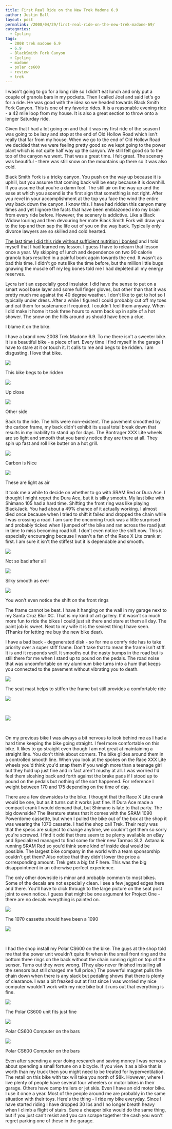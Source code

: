 ```yaml
---
title: First Real Ride on the New Trek Madone 6.9
author: Justin Ball
layout: post
permalink: /2008/04/29/first-real-ride-on-the-new-trek-madone-69/
categories:
  - Cycling
tags:
  - 2008 trek madone 6.9
  - 6.9
  - BlackSmith Fork Canyon
  - Cycling
  - madone
  - polar cs600
  - review
  - trek
---
```


I wasn't going to go for a long ride so I didn't eat lunch and only put a couple of granola bars in my pockets. Then I called Joel and said let's go for a ride. He was good with the idea so we headed towards Black Smith Fork Canyon. This is one of my favorite rides. It is a reasonable evening ride - a 42 mile loop from my house. It is also a great section to throw onto a longer Saturday ride.

Given that I had a lot going on and that it was my first ride of the season I was going to be lazy and stop at the end of Old Hollow Road which isn't really that far from my house. When we go to the end of Old Hollow Road we decided that we were feeling pretty good so we kept going to the power plant which is not quite half way up the canyon. We still felt good so to the top of the canyon we went. That was a great time. I felt great. The scenery was beautiful - there was still snow on the mountains up there so it was also cold.

Black Smith Fork is a tricky canyon. You push on the way up because it is uphill, but you assume that coming back will be easy because it is downhill. If you assume that you're a damn fool. The still air on the way up and the ease at which you ascend is the first sign that something is not right. After you revel in your accomplishment at the top you face the wind the entire way back down the canyon. I know this. I have had ridden this canyon many times and yet I ignore the facts that have been emblazoned into my brain from every ride before. However, the scenery is addictive. Like a Black Widow louring and then devouring her mate Black Smith Fork will draw you to the top and then sap the life out of you on the way back. Typically only divorce lawyers are so skilled and cold hearted.

[The last time I did this ride without sufficient nutrition I bonked][1] and I told myself that I had learned my lesson. I guess I have to relearn that lesson once a year. My skipping of lunch and dependence on two 90 calorie granola bars resulted in a painful bonk again towards the end. It wasn't as bad this time. I didn't go nuts like the time before, but the million little bugs gnawing the muscle off my leg bones told me I had depleted all my energy reserves.

 [1]: http://www.justinball.com/2007/08/08/rode-blacksmith-fork-canyon-tonight/

Lycra isn't an especially good insulator. I did have the sense to put on a smart wool base layer and some full finger gloves, but other than that it was pretty much me against the 40 degree weather. I don't like to get to hot so I typically under dress. After a while I figured I could probably cut off my toes and eat them for sustenance if required. I couldn't feel them anyway. When I did make it home it took three hours to warm back up in spite of a hot shower. The snow on the hills around us should have been a clue.

I blame it on the bike.

I have a brand new 2008 Trek Madone 6.9. To me there isn't a sweeter bike. It is a beautiful bike - a piece of art. Every time I find myself in the garage I have to stare at it or touch it. It calls to me and begs to be ridden. I am disgusting. I love that bike.

<div class="image-grid">
  <div class="image">
    <a href="/images/posts/2008/04/picture-047.jpg"><img src="/images/posts/2008/04/picture-047-300x225.jpg" /></a>
    <p class="caption">This bike begs to be ridden</p>
  </div>
  <div class="image">
    <a href="/images/posts/2008/04/img_9289.jpg"><img src="/images/posts/2008/04/img_9289-300x225.jpg" /></a>
    <p class="caption">Up close</p>
  </div>
  <div class="image">
    <a href="/images/posts/2008/04/picture-041.jpg"><img src="/images/posts/2008/04/picture-041-300x225.jpg" /></a>
    <p class="caption">Other side</p>
  </div>
</div>

Back to the ride. The hills were non-existent. The pavement smoothed by the carbon frame, my back didn't exhibit its usual total break down that results in my inability to stand up for days. The Bontrager XXX Lite wheels are so light and smooth that you barely notice they are there at all. They spin up fast and roll like butter on a hot grill.
<div class="image-grid">
  <div class="image">
    <a href="/images/posts/2008/04/img_9286.jpg"><img src="/images/posts/2008/04/img_9286-300x225.jpg" /></a>
    <p class="caption">Carbon is Nice</p>
  </div>
  <div class="image">
    <a href="/images/posts/2008/04/picture-052.jpg"><img src="/images/posts/2008/04/picture-052-300x225.jpg" /></a>
    <p class="caption">These are light as air</p>
  </div>
</div>

It took me a while to decide on whether to go with SRAM Red or Dura Ace. I thought I might regret the Dura Ace, but it is silky smooth. My last bike with Shimano 105 had a hard time. Shifting the front ring was like playing BlackJack. You had about a 49% chance of it actually working. I almost died once because when I tried to shift it failed and dropped the chain while I was crossing a road. I am sure the oncoming truck was a little surprised and probably ticked when I jumped off the bike and ran across the road just in time to miss becoming road kill. I don't even notice the shift now. This is especially encouraging because I wasn't a fan of the Race X Lite crank at first. I am sure it isn't the stiffest but it is dependable and smooth.

<div class="image-grid">
  <div class="image">
    <a href="/images/posts/2008/04/picture-048.jpg"><img src="/images/posts/2008/04/picture-048-300x225.jpg" /></a>
    <p class="caption">Not so bad after all</p>
  </div>
  <div class="image">
    <a href="/images/posts/2008/04/picture-035.jpg"><img src="/images/posts/2008/04/picture-035-300x225.jpg" /></a>
    <p class="caption">Silky smooth as ever</p>
  </div>
  <div class="image">
    <a href="/images/posts/2008/04/picture-056.jpg"><img src="/images/posts/2008/04/picture-056-300x225.jpg" /></a>
    <p class="caption">You won't even notice the shift on the front rings</p>
  </div>
</div>


The frame cannot be beat. I have it hanging on the wall in my garage next to my Santa Cruz Blur XC.
That is my kind of art gallery. If it wasn't so much more fun to ride the bikes I could just sit there and stare at them all day. The paint job is sweet. Next to my wife it is the sexiest thing I have seen. (Thanks for letting me buy the new bike dear).

I have a bad back - degenerated disk - so for me a comfy ride has to take priority over a super stiff frame. Don't take that to mean the frame isn't stiff. It is and it responds well. It smooths out the nasty bumps in the road but is still there for me when I stand up to pound on the pedals. The road noise that was uncomfortable on my aluminum bike turns into a hum that keeps you connected to the pavement without vibrating you to death.

<div class="image-grid">
  <div class="image">
    <a href="/images/posts/2008/04/picture-037.jpg"><img src="/images/posts/2008/04/picture-037-300x225.jpg" /></a>
    <p class="caption">The seat mast helps to stiffen the frame but still provides a comfortable ride</p>
  </div>
  <div class="image">
    <a href="/images/posts/2008/04/img_9290.jpg"><img src="/images/posts/2008/04/img_9290-300x225.jpg" /></a>
    <p class="caption">&nbsp;</p>
  </div>
  <div class="image">
    <a href="/images/posts/2008/04/picture-054.jpg"><img src="/images/posts/2008/04/picture-054-300x225.jpg" /></a>
    <p class="caption">&nbsp;</p>
  </div>
</div>

On my previous bike I was always a bit nervous to look behind me as I had a hard time keeping the bike going straight. I feel more comfortable on this bike. It likes to go straight even though I am not great at maintaining a straight line. You don't think about corners. The bike glides around them in a controlled smooth line. When you look at the spokes on the Race XXX Lite wheels you'd think you'd snap them if you weigh more than a teenage girl but they hold up just fine and in fact aren't mushy at all. I was worried I'd feel them sloshing back and forth against the brake pads if I stood up to pound on the pedals but nothing of the sort happened. For reference I weight between 170 and 175 depending on the time of day.

There are a few downsides to the bike. I thought that the Race X Lite crank would be one, but as it turns out it works just fine. If Dura Ace made a compact crank I would demand that, but Shimano is late to that party. The big downside? The literature states that it comes with the SRAM 1090 Powerdome cassette, but when I pulled the bike out of the box at the shop it was wearing the 1070 cassette. I had the shop call Trek. Their reply was that the specs are subject to change anytime, we couldn't get them so sorry you're screwed. I find it odd that there seem to be plenty available on eBay and Specialized managed to find some for their new Tarmac SL2. Astana is running SRAM Red so you'd think some kind of inside deal would be possible. The largest bike company in the world with a team sponsorship couldn't get them? Also notice that they didn't lower the price a corresponding amount. Trek gets a big fat F here. This was the big disappointment in an otherwise perfect experience.

The only other downside is minor and probably common to most bikes. Some of the decals are not especially clean. I see a few jagged edges here and there. You'll have to click through to the large picture on the seat post joint to even notice. I guess that might be one argument for Project One - there are no decals everything is painted on.

<div class="image-grid">
  <div class="image">
    <a href="/images/posts/2008/04/picture-050.jpg"><img src="/images/posts/2008/04/picture-050-300x225.jpg" /></a>
    <p class="caption">The 1070 cassette should have been a 1090</p>
  </div>
  <div class="image">
    <a href="/images/posts/2008/04/picture-057.jpg"><img src="/images/posts/2008/04/picture-057-300x225.jpg" /></a>
    <p class="caption">&nbsp;</p>
  </div>
</div>

I had the shop install my Polar CS600 on the bike. The guys at the shop told me that the power unit wouldn't quite fit when in the small front ring and the bottom three rings on the back without the chain running right on top of the sensor. Turns out they were wrong. (They also never finished installing all the sensors but still charged me full price.) The powerful magnet pulls the chain down when there is any slack but pedaling shows that there is plenty of clearance. I was a bit freaked out at first since I was worried my nice computer wouldn't work with my nice bike but it runs out that everything is fine.

<div class="image-grid">
  <div class="image">
    <a href="/images/posts/2008/04/img_9284.jpg"><img src="/images/posts/2008/04/img_9284-300x225.jpg" /></a>
    <p class="caption">The Polar CS600 unit fits just fine</p>
  </div>
  <div class="image">
    <a href="/images/posts/2008/04/picture-053.jpg"><img src="/images/posts/2008/04/picture-053-300x225.jpg" /></a>
    <p class="caption">Polar CS600 Computer on the bars</p>
  </div>
  <div class="image">
    <a href="/images/posts/2008/04/picture-055.jpg"><img src="/images/posts/2008/04/picture-055-300x225.jpg" /></a>
    <p class="caption">Polar CS600 Computer on the bars</p>
  </div>
</div>

Even after spending a year doing research and saving money I was nervous about spending a small fortune on a bicycle. If you view it as a bike that is worth than my truck then you might need to be treated for hyperventilation. The retail on this bike with tax will take you north of $8k. However, where I live plenty of people have several four wheelers or motor bikes in their garage. Others have camp trailers or jet skis. Even I have an old motor bike. I use it once a year. Most of the people around me are probably in the same situation with their toys. Here's the thing - I ride my bike everyday. Since I have started riding I have dropped 30 lbs and I no longer breath heavy when I climb a flight of stairs. Sure a cheaper bike would do the same thing, but if you just can't resist and you can scrape together the cash you won't regret parking one of these in the garage.